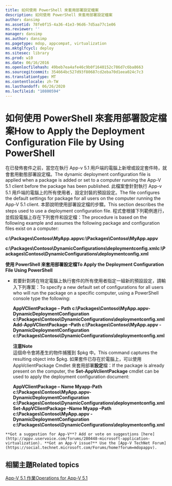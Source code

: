 ```yaml
---
title: 如何使用 PowerShell 來套用部署設定檔案
description: 如何使用 PowerShell 來套用部署設定檔案
author: dansimp
ms.assetid: 78fe0f15-4a36-41e3-96d6-7d5aa77c1e06
ms.reviewer: ''
manager: dansimp
ms.author: dansimp
ms.pagetype: mdop, appcompat, virtualization
ms.mktglfcycl: deploy
ms.sitesec: library
ms.prod: w10
ms.date: 06/16/2016
ms.openlocfilehash: 49beb7ea4afe46c9b0f1640152c786d7c6ba8663
ms.sourcegitcommit: 354664bc527d93f80687cd2eba70d1eea024c7c3
ms.translationtype: MT
ms.contentlocale: zh-TW
ms.lasthandoff: 06/26/2020
ms.locfileid: "10800594"
---
```

# <span data-ttu-id="01955-103">如何使用 PowerShell 來套用部署設定檔案</span><span class="sxs-lookup"><span data-stu-id="01955-103">How to Apply the Deployment Configuration File by Using PowerShell</span></span>


<span data-ttu-id="01955-104">在已發佈套件之前，當您在執行 App-v 5.1 用戶端的電腦上新增或設定套件時，就會套用動態部署設定檔。</span><span class="sxs-lookup"><span data-stu-id="01955-104">The dynamic deployment configuration file is applied when a package is added or set to a computer running the App-V 5.1 client before the package has been published.</span></span> <span data-ttu-id="01955-105">此檔案會針對執行 App-v 5.1 用戶端的電腦上的所有使用者，設定封裝的預設設定。</span><span class="sxs-lookup"><span data-stu-id="01955-105">The file configures the default settings for package for all users on the computer running the App-V 5.1 client.</span></span> <span data-ttu-id="01955-106">本節說明使用部署設定檔的步驟。</span><span class="sxs-lookup"><span data-stu-id="01955-106">This section describes the steps used to use a deployment configuration file.</span></span> <span data-ttu-id="01955-107">程式會根據下列範例進行，並假設電腦上存在下列套件和設定檔：</span><span class="sxs-lookup"><span data-stu-id="01955-107">The procedure is based on the following example and assumes the following package and configuration files exist on a computer:</span></span>

**<span data-ttu-id="01955-108">c:\\Packages\\Contoso\\MyApp.appv</span><span class="sxs-lookup"><span data-stu-id="01955-108">c:\\Packages\\Contoso\\MyApp.appv</span></span>**

**<span data-ttu-id="01955-109">c:\\Packages\\Contoso\\DynamicConfigurations\\deploymentconfig.xml</span><span class="sxs-lookup"><span data-stu-id="01955-109">c:\\Packages\\Contoso\\DynamicConfigurations\\deploymentconfig.xml</span></span>**

**<span data-ttu-id="01955-110">使用 PowerShell 來套用部署設定檔</span><span class="sxs-lookup"><span data-stu-id="01955-110">To Apply the Deployment Configuration File Using PowerShell</span></span>**

-   <span data-ttu-id="01955-111">若要針對將在特定電腦上執行套件的所有使用者指定一組新的預設設定，請輸入下列專案：</span><span class="sxs-lookup"><span data-stu-id="01955-111">To specify a new default set of configurations for all users who will run the package on a specific computer, using a PowerShell console type the following:</span></span>

    **<span data-ttu-id="01955-112">AppVClientPackage – Path c:\\Packages\\Contoso\\MyApp.appv-DynamicDeploymentConfiguration c:\\Packages\\Contoso\\DynamicConfigurations\\deploymentconfig.xml</span><span class="sxs-lookup"><span data-stu-id="01955-112">Add-AppVClientPackage –Path c:\\Packages\\Contoso\\MyApp.appv -DynamicDeploymentConfiguration c:\\Packages\\Contoso\\DynamicConfigurations\\deploymentconfig.xml</span></span>**

    **<span data-ttu-id="01955-113">注意</span><span class="sxs-lookup"><span data-stu-id="01955-113">Note</span></span>**  
    <span data-ttu-id="01955-114">這個命令會將產生的物件捕獲到 $pkg 中。</span><span class="sxs-lookup"><span data-stu-id="01955-114">This command captures the resulting object into $pkg.</span></span> <span data-ttu-id="01955-115">如果套件已存在於電腦上，可以使用 AppVclientPackage Cmdlet 來套用部署**設定**檔：</span><span class="sxs-lookup"><span data-stu-id="01955-115">If the package is already present on the computer, the **Set-AppVclientPackage** cmdlet can be used to apply the deployment configuration document:</span></span>

    **<span data-ttu-id="01955-116">AppVClientPackage – Name Myapp-Path c:\\Packages\\Contoso\\MyApp.appv-DynamicDeploymentConfiguration c:\\Packages\\Contoso\\DynamicConfigurations\\deploymentconfig.xml</span><span class="sxs-lookup"><span data-stu-id="01955-116">Set-AppVClientPackage –Name Myapp –Path c:\\Packages\\Contoso\\MyApp.appv -DynamicDeploymentConfiguration c:\\Packages\\Contoso\\DynamicConfigurations\\deploymentconfig.xml</span></span>**



~~~
**Got a suggestion for App-V**? Add or vote on suggestions [here](http://appv.uservoice.com/forums/280448-microsoft-application-virtualization). **Got an App-V issue?** Use the [App-V TechNet Forum](https://social.technet.microsoft.com/Forums/home?forum=mdopappv).
~~~

## <span data-ttu-id="01955-117">相關主題</span><span class="sxs-lookup"><span data-stu-id="01955-117">Related topics</span></span>


[<span data-ttu-id="01955-118">App-V 5.1 作業</span><span class="sxs-lookup"><span data-stu-id="01955-118">Operations for App-V 5.1</span></span>](operations-for-app-v-51.md)









